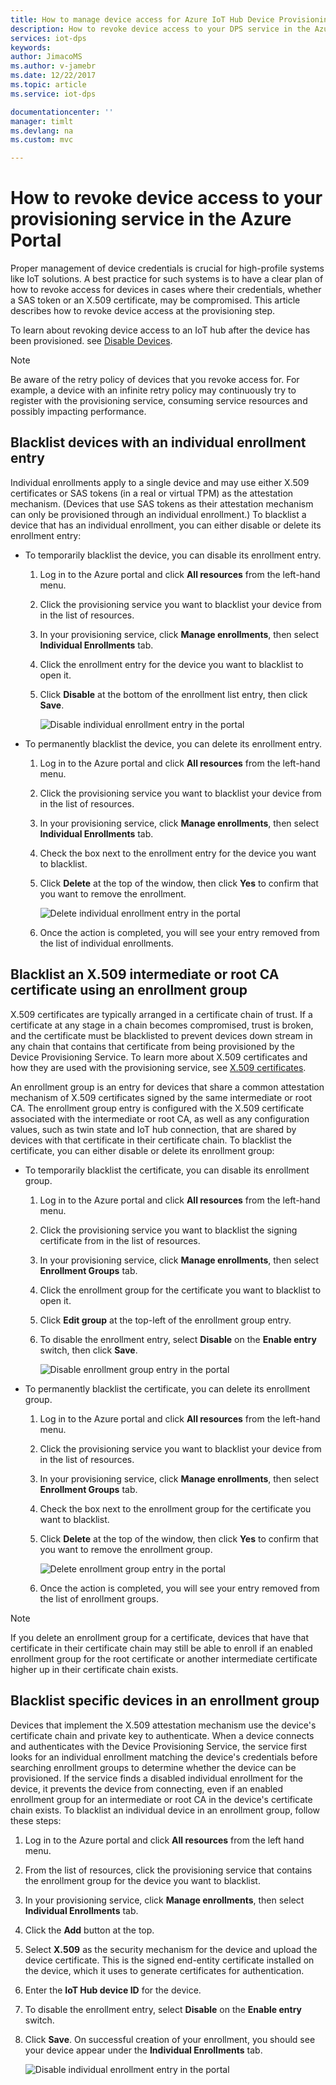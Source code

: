 ```yaml
---
title: How to manage device access for Azure IoT Hub Device Provisioning Service | Microsoft Docs
description: How to revoke device access to your DPS service in the Azure Portal
services: iot-dps
keywords: 
author: JimacoMS
ms.author: v-jamebr
ms.date: 12/22/2017
ms.topic: article
ms.service: iot-dps

documentationcenter: ''
manager: timlt
ms.devlang: na
ms.custom: mvc

---
```


# How to revoke device access to your provisioning service in the Azure Portal

Proper management of device credentials is crucial for high-profile systems like IoT solutions. A best practice for such systems is to have a clear plan of how to revoke access for devices in cases where their credentials, whether a SAS token or an X.509 certificate, may be compromised. This article describes how to revoke device access at the provisioning step.

To learn about revoking device access to an IoT hub after the device has been provisioned. see [Disable Devices](https://docs.microsoft.com/azure/iot-hub/iot-hub-devguide-identity-registry#disable-devices).

> [!NOTE] 
> Be aware of the retry policy of devices that you revoke access for. For example, a device with an infinite retry policy may continuously try to register with the provisioning service, consuming service resources and possibly impacting performance.

## Blacklist devices with an individual enrollment entry

Individual enrollments apply to a single device and may use either X.509 certificates or SAS tokens (in a real or virtual TPM) as the attestation mechanism. (Devices that use SAS tokens as their attestation mechanism can only be provisioned through an individual enrollment.) To blacklist a device that has an individual enrollment, you can either disable or delete its enrollment entry: 

- To temporarily blacklist the device, you can disable its enrollment entry. 

    1. Log in to the Azure portal and click **All resources** from the left-hand menu.
    2. Click the provisioning service you want to blacklist your device from in the list of resources.
    3. In your provisioning service, click **Manage enrollments**, then select **Individual Enrollments** tab.
    4. Click the enrollment entry for the device you want to blacklist to open it. 
    5. Click **Disable** at the bottom of the enrollment list entry, then click **Save**.  

        ![Disable individual enrollment entry in the portal](./media/how-to-revoke-device-access-portal/disable-individual-enrollment.png)
    
- To permanently blacklist the device, you can delete its enrollment entry.

    1. Log in to the Azure portal and click **All resources** from the left-hand menu.
    2. Click the provisioning service you want to blacklist your device from in the list of resources.
    3. In your provisioning service, click **Manage enrollments**, then select **Individual Enrollments** tab.
    4. Check the box next to the enrollment entry for the device you want to blacklist. 
    5. Click **Delete** at the top of the window, then click **Yes** to confirm that you want to remove the enrollment. 

        ![Delete individual enrollment entry in the portal](./media/how-to-revoke-device-access-portal/delete-individual-enrollment.png)
    
    6. Once the action is completed, you will see your entry removed from the list of individual enrollments.  

## Blacklist an X.509 intermediate or root CA certificate using an enrollment group

X.509 certificates are typically arranged in a certificate chain of trust. If a certificate at any stage in a chain becomes compromised, trust is broken, and the certificate must be blacklisted to prevent devices down stream in any chain that contains that certificate from being provisioned by the Device Provisioning Service. To learn more about X.509 certificates and how they are used with the provisioning service, see [X.509 certificates](./concepts-security.md#x509-certificates). 

An enrollment group is an entry for devices that share a common attestation mechanism of X.509 certificates signed by the same intermediate or root CA. The enrollment group entry is configured with the X.509 certificate associated with the intermediate or root CA, as well as any configuration values, such as twin state and IoT hub connection, that are shared by devices with that certificate in their certificate chain. To blacklist the certificate, you can either disable or delete its enrollment group:

- To temporarily blacklist the certificate, you can disable its enrollment group. 

    1. Log in to the Azure portal and click **All resources** from the left-hand menu.
    2. Click the provisioning service you want to blacklist the signing certificate from in the list of resources.
    3. In your provisioning service, click **Manage enrollments**, then select **Enrollment Groups** tab.
    4. Click the enrollment group for the certificate you want to blacklist to open it.
    5. Click **Edit group** at the top-left of the enrollment group entry.
    6. To disable the enrollment entry, select **Disable** on the **Enable entry** switch, then click **Save**.  

        ![Disable enrollment group entry in the portal](./media/how-to-revoke-device-access-portal/disable-enrollment-group.png)

    
- To permanently blacklist the certificate, you can delete its enrollment group.

    1. Log in to the Azure portal and click **All resources** from the left-hand menu.
    2. Click the provisioning service you want to blacklist your device from in the list of resources.
    3. In your provisioning service, click **Manage enrollments**, then select **Enrollment Groups** tab.
    4. Check the box next to the enrollment group for the certificate you want to blacklist. 
    5. Click **Delete** at the top of the window, then click **Yes** to confirm that you want to remove the enrollment group. 

        ![Delete enrollment group entry in the portal](./media/how-to-revoke-device-access-portal/delete-enrollment-group.png)

    6. Once the action is completed, you will see your entry removed from the list of enrollment groups.  

> [!NOTE]
> If you delete an enrollment group for a certificate, devices that have that certificate in their certificate chain may still be able to enroll if an enabled enrollment group for the root certificate or another intermediate certificate higher up in their certificate chain exists.

## Blacklist specific devices in an enrollment group

Devices that implement the X.509 attestation mechanism use the device's certificate chain and private key to authenticate. When a device connects and authenticates with the Device Provisioning Service, the service first looks for an individual enrollment matching the device's credentials before searching enrollment groups to determine whether the device can be provisioned. If the service finds a disabled individual enrollment for the device, it prevents the device from connecting, even if an enabled enrollment group for an intermediate or root CA in the device's certificate chain exists. To blacklist an individual device in an enrollment group, follow these steps:

1. Log in to the Azure portal and click **All resources** from the left hand menu.
2. From the list of resources, click the provisioning service that contains the enrollment group for the device you want to blacklist.
3. In your provisioning service, click **Manage enrollments**, then select **Individual Enrollments** tab.
4. Click the **Add** button at the top. 
5. Select **X.509** as the security mechanism for the device and upload the device certificate. This is the signed end-entity certificate installed on the device, which it uses to generate certificates for authentication.
6. Enter the **IoT Hub device ID** for the device. 
7. To disable the enrollment entry, select **Disable** on the **Enable entry** switch. 
8. Click **Save**. On successful creation of your enrollment, you should see your device appear under the **Individual Enrollments** tab. 

    ![Disable individual enrollment entry in the portal](./media/how-to-revoke-device-access-portal/disable-individual-enrollment.png)




